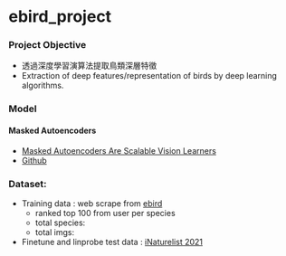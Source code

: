 # ebird_project

### Project Objective
- 透過深度學習演算法提取鳥類深層特徵
- Extraction of deep features/representation of birds by deep learning algorithms.

### Model 
#### Masked Autoencoders
- [Masked Autoencoders Are Scalable Vision Learners](https://arxiv.org/abs/2111.06377)
- [Github](https://github.com/facebookresearch/mae)


### Dataset:
- Training data : web scrape from [ebird](https://ebird.org)
  - ranked top 100 from user per species
  - total species:
  - total imgs:   
- Finetune and linprobe test data : [iNaturelist 2021](https://github.com/visipedia/inat_comp/tree/master/2021)
